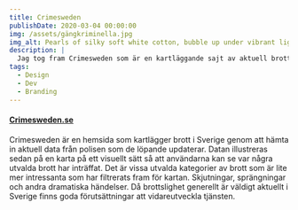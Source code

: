 ```yaml
---
title: Crimesweden
publishDate: 2020-03-04 00:00:00
img: /assets/gängkriminella.jpg
img_alt: Pearls of silky soft white cotton, bubble up under vibrant lighting
description: |
  Jag tog fram Crimesweden som är en kartläggande sajt av aktuell brottslighet i Sverige.
tags:
  - Design
  - Dev
  - Branding
---
```

#### <a href="https://crimesweden.se"> Crimesweden.se</a>
Crimesweden är en hemsida som kartlägger
brott i Sverige genom att hämta in
aktuell data från polisen som de löpande
updaterar. Datan illustreras sedan på
en karta på ett visuellt sätt så att
användarna kan se var några utvalda
brott har inträffat. Det är vissa 
utvalda kategorier av brott som är 
lite mer intressanta som har filtrerats
fram för kartan. Skjutningar, 
sprängningar och andra dramatiska 
händelser. Då brottslighet generellt 
är väldigt aktuellt i Sverige finns 
goda förutsättningar att vidareutveckla 
tjänsten.
